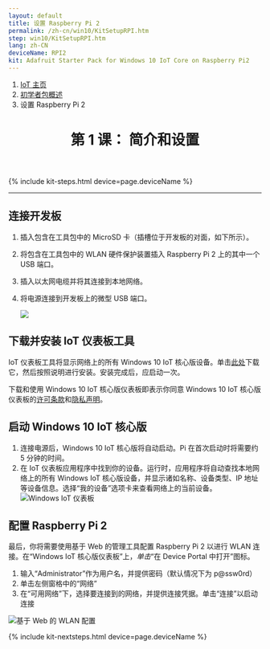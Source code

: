 ```yaml
---
layout: default
title: 设置 Raspberry Pi 2
permalink: /zh-cn/win10/KitSetupRPI.htm
step: win10/KitSetupRPI.htm
lang: zh-CN
deviceName: RPI2
kit: Adafruit Starter Pack for Windows 10 IoT Core on Raspberry Pi2
---
```

<div class="row">
  <div class="col-xs-24">
    <ol class="breadcrumb">
      <li><a href="https://developer.microsoft.com/zh-cn/windows/iot">IoT 主页</a></li>
      <li><a href="{{site.baseurl}}/{{page.lang}}/win10/AdafruitMakerKit.htm">初学者包概述</a></li>
      <li class="active">设置 Raspberry Pi 2</li>
    </ol>
    <header class="page-title-header">
      <h1 class="page-title">第 1 课： 简介和设置</h1>
    </header>
  </div>
</div>

{% include kit-steps.html device=page.deviceName %}

<hr/>

## 连接开发板

1. 插入包含在工具包中的 MicroSD 卡（插槽位于开发板的对面，如下所示）。
2. 将包含在工具包中的 WLAN 硬件保护装置插入 Raspberry Pi 2 上的其中一个 USB 端口。
3. 插入以太网电缆并将其连接到本地网络。
4. 将电源连接到开发板上的微型 USB 端口。



    <img class="device-images" src="{{site.baseurl}}/Resources/images/rpi2Headless.png">


## 下载并安装 IoT 仪表板工具

IoT 仪表板工具将显示网络上的所有 Windows 10 IoT 核心版设备。单击[此处](https://iottools.blob.core.windows.net/iotdashboard/setup.exe)下载它，然后按照说明进行安装。安装完成后，应启动一次。

下载和使用 Windows 10 IoT 核心版仪表板即表示你同意 Windows 10 IoT 核心版仪表板的[许可条款](http://go.microsoft.com/fwlink/?LinkID=703960&clcid=0x4809)和[隐私声明](http://go.microsoft.com/fwlink/?LinkId=521839)。

## 启动 Windows 10 IoT 核心版
1. 连接电源后，Windows 10 IoT 核心版将自动启动。Pi 在首次启动时将需要约 5 分钟的时间。
2. 在 IoT 仪表板应用程序中找到你的设备。运行时，应用程序将自动查找本地网络上的所有 Windows IoT 核心版设备，并显示诸如名称、设备类型、IP 地址等设备信息。选择“我的设备”选项卡来查看网络上的当前设备。![Windows IoT 仪表板]({{site.baseurl}}/Resources/images/HeadlessMode/IoTDashboard.png)

## 配置 Raspberry Pi 2

最后，你将需要使用基于 Web 的管理工具配置 Raspberry Pi 2 以进行 WLAN 连接。在“Windows IoT 核心版仪表板”上，*单击*“在 Device Portal 中打开”图标。

<!-- This content is replicated at zh-cn/win10/SetupWiFi.md  -->

1. 输入“Administrator”作为用户名，并提供密码（默认情况下为 p@ssw0rd）
2. 单击左侧窗格中的“网络”
3. 在“可用网络”下，选择要连接到的网络，并提供连接凭据。单击“连接”以启动连接

![基于 Web 的 WLAN 配置]({{site.baseurl}}/Resources/images/SetupWiFi/WebBWiFiConfig.png)

<!-- End of Replicated Content -->

{% include kit-nextsteps.html device=page.deviceName %}
